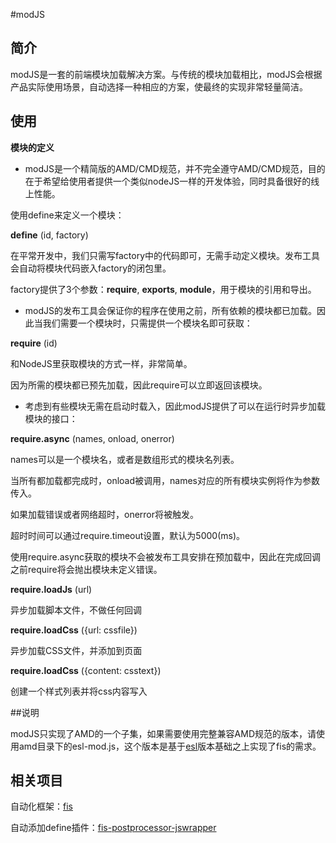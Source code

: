 ﻿#modJS


## 简介
modJS是一套的前端模块加载解决方案。与传统的模块加载相比，modJS会根据产品实际使用场景，自动选择一种相应的方案，使最终的实现非常轻量简洁。


## 使用

**模块的定义**

* modJS是一个精简版的AMD/CMD规范，并不完全遵守AMD/CMD规范，目的在于希望给使用者提供一个类似nodeJS一样的开发体验，同时具备很好的线上性能。

使用define来定义一个模块：

  **define** (id, factory)

  在平常开发中，我们只需写factory中的代码即可，无需手动定义模块。发布工具会自动将模块代码嵌入factory的闭包里。

 factory提供了3个参数：**require**, **exports**, **module**，用于模块的引用和导出。

* modJS的发布工具会保证你的程序在使用之前，所有依赖的模块都已加载。因此当我们需要一个模块时，只需提供一个模块名即可获取：

 **require** (id)

 和NodeJS里获取模块的方式一样，非常简单。

 因为所需的模块都已预先加载，因此require可以立即返回该模块。

* 考虑到有些模块无需在启动时载入，因此modJS提供了可以在运行时异步加载模块的接口：

 **require.async** (names, onload, onerror)

 names可以是一个模块名，或者是数组形式的模块名列表。

 当所有都加载都完成时，onload被调用，names对应的所有模块实例将作为参数传入。

 如果加载错误或者网络超时，onerror将被触发。

 超时时间可以通过require.timeout设置，默认为5000(ms)。

  使用require.async获取的模块不会被发布工具安排在预加载中，因此在完成回调之前require将会抛出模块未定义错误。


 **require.loadJs** (url)

 异步加载脚本文件，不做任何回调

 **require.loadCss** ({url: cssfile})

 异步加载CSS文件，并添加到页面

 **require.loadCss** ({content: csstext})

 创建一个样式列表并将css内容写入


##说明

modJS只实现了AMD的一个子集，如果需要使用完整兼容AMD规范的版本，请使用amd目录下的esl-mod.js，这个版本是基于[esl](https://github.com/ecomfe/esl)版本基础之上实现了fis的需求。

## 相关项目

自动化框架：[fis](https://github.com/fex-team/fis)

自动添加define插件：[fis-postprocessor-jswrapper](https://github.com/fex-team/fis-postprocessor-jswrapper)
